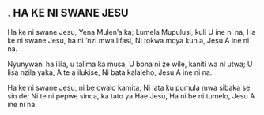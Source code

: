 ## . HA KE NI SWANE JESU

Ha ke ni swane Jesu, Yena Mulen’a ka;
Lumela Mupulusi, kuli U ine ni na,
Ha ke ni swane Jesu, ha ni ‘nzi mwa lifasi,
Ni tokwa moya kun a, Jesu A ine ni na.


Nyunywani ha ilila, u talima ka musa,
U bona ni ze wile, kaniti wa ni utwa;
U lisa nzila yaka, A te a ilukise,
Ni bata kalaleho, Jesu A ine ni na.


Ha ke ni swane Jesu, ni be cwalo kamita,
Ni lata ku pumula mwa sibaka se sin de;
Ni te ni pepwe sinca, ka tato ya Hae Jesu,
Ha ni be ni tumelo, Jesu A ine ni na.

